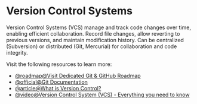 # Version Control Systems

Version Control Systems (VCS) manage and track code changes over time, enabling efficient collaboration. Record file changes, allow reverting to previous versions, and maintain modification history. Can be centralized (Subversion) or distributed (Git, Mercurial) for collaboration and code integrity.

Visit the following resources to learn more:

- [@roadmap@Visit Dedicated Git & GitHub Roadmap](https://roadmap.sh/git-github)
- [@official@Git Documentation](https://git-scm.com/doc)
- [@article@What is Version Control?](https://www.atlassian.com/git/tutorials/what-is-version-control)
- [@video@Version Control System (VCS) - Everything you need to know](https://www.youtube.com/watch?v=SVkuliabq4g)
